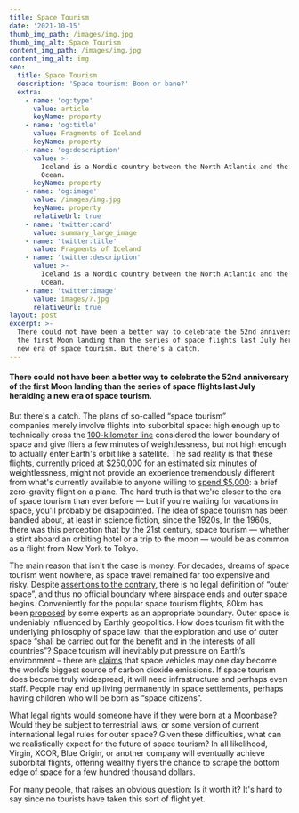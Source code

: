 ```yaml
---
title: Space Tourism
date: '2021-10-15'
thumb_img_path: /images/img.jpg
thumb_img_alt: Space Tourism
content_img_path: /images/img.jpg
content_img_alt: img
seo:
  title: Space Tourism
  description: 'Space tourism: Boon or bane?'
  extra:
    - name: 'og:type'
      value: article
      keyName: property
    - name: 'og:title'
      value: Fragments of Iceland
      keyName: property
    - name: 'og:description'
      value: >-
        Iceland is a Nordic country between the North Atlantic and the Arctic
        Ocean.
      keyName: property
    - name: 'og:image'
      value: /images/img.jpg
      keyName: property
      relativeUrl: true
    - name: 'twitter:card'
      value: summary_large_image
    - name: 'twitter:title'
      value: Fragments of Iceland
    - name: 'twitter:description'
      value: >-
        Iceland is a Nordic country between the North Atlantic and the Arctic
        Ocean.
    - name: 'twitter:image'
      value: images/7.jpg
      relativeUrl: true
layout: post
excerpt: >-
  There could not have been a better way to celebrate the 52nd anniversary of
  the first Moon landing than the series of space flights last July heralding a
  new era of space tourism. But there's a catch.
---
```

#### There could not have been a better way to celebrate the 52nd anniversary of the first Moon landing than the series of space flights last July heralding a new era of space tourism. 

But there's a catch. The plans of so-called “space tourism” companies merely involve flights into suborbital space: high enough up to technically cross the [100-kilometer line](https://en.wikipedia.org/wiki/K%C3%A1rm%C3%A1n_line) considered the lower boundary of space and give fliers a few minutes of weightlessness, but not high enough to actually enter Earth's orbit like a satellite. The sad reality is that these flights, currently priced at $250,000 for an estimated six minutes of weightlessness, might not provide an experience tremendously different from what's currently available to anyone willing to [spend $5,000](http://www.gozerog.com/): a brief zero-gravity flight on a plane. The hard truth is that we're closer to the era of space tourism than ever before — but if you're waiting for vacations in space, you'll probably be disappointed. The idea of space tourism has been bandied about, at least in science fiction, since the 1920s, In the 1960s, there was this perception that by the 21st century, space tourism — whether a stint aboard an orbiting hotel or a trip to the moon — would be as common as a flight from New York to Tokyo. 

The main reason that isn't the case is money. For decades, dreams of space tourism went nowhere, as space travel remained far too expensive and risky. Despite [assertions to the contrary](https://www.cnbc.com/2021/07/09/where-space-begins-bezos-blue-origin-vs-bransons-virgin-galactic.html), there is no legal definition of “outer space”, and thus no official boundary where airspace ends and outer space begins. Conveniently for the popular space tourism flights, 80km has been [proposed](https://arxiv.org/abs/1807.07894) by some experts as an appropriate boundary. Outer space is undeniably influenced by Earthly geopolitics. How does tourism fit with the underlying philosophy of space law: that the exploration and use of outer space “shall be carried out for the benefit and in the interests of all countries”? Space tourism will inevitably put pressure on Earth’s environment – there are [claims](https://www.theguardian.com/science/2021/jul/19/billionaires-space-tourism-environment-emissions) that space vehicles may one day become the world’s biggest source of carbon dioxide emissions. If space tourism does become truly widespread, it will need infrastructure and perhaps even staff. People may end up living permanently in space settlements, perhaps having children who will be born as “space citizens”. 

What legal rights would someone have if they were born at a Moonbase? Would they be subject to terrestrial laws, or some version of current international legal rules for outer space? Given these difficulties, what can we realistically expect for the future of space tourism? In all likelihood, Virgin, XCOR, Blue Origin, or another company will eventually achieve suborbital flights, offering wealthy flyers the chance to scrape the bottom edge of space for a few hundred thousand dollars. 

For many people, that raises an obvious question: Is it worth it? It's hard to say since no tourists have taken this sort of flight yet. 
